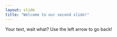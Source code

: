 ```yaml
---
layout: slide
title: "Welcome to our second slide!"
---
```

Your text, wait what?
Use the left arrow to go back!
